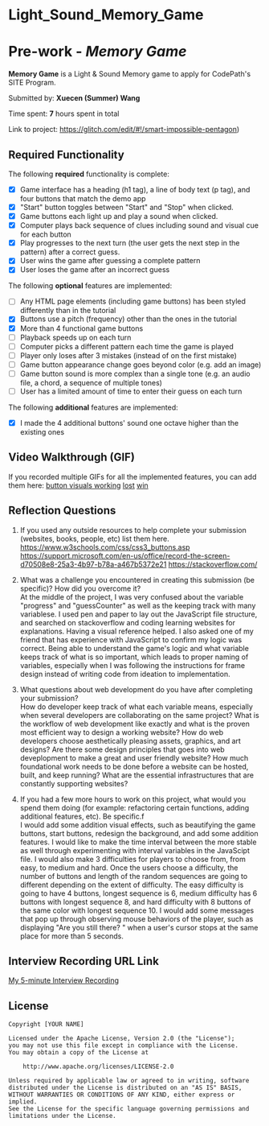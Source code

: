 # Light_Sound_Memory_Game
# Pre-work - *Memory Game*

**Memory Game** is a Light & Sound Memory game to apply for CodePath's SITE Program. 

Submitted by: **Xuecen (Summer) Wang**

Time spent: **7** hours spent in total

Link to project: https://glitch.com/edit/#!/smart-impossible-pentagon)

## Required Functionality

The following **required** functionality is complete:

* [x] Game interface has a heading (h1 tag), a line of body text (p tag), and four buttons that match the demo app
* [x] "Start" button toggles between "Start" and "Stop" when clicked. 
* [x] Game buttons each light up and play a sound when clicked. 
* [x] Computer plays back sequence of clues including sound and visual cue for each button
* [x] Play progresses to the next turn (the user gets the next step in the pattern) after a correct guess. 
* [x] User wins the game after guessing a complete pattern
* [x] User loses the game after an incorrect guess

The following **optional** features are implemented:

* [ ] Any HTML page elements (including game buttons) has been styled differently than in the tutorial
* [x] Buttons use a pitch (frequency) other than the ones in the tutorial
* [x] More than 4 functional game buttons
* [ ] Playback speeds up on each turn
* [ ] Computer picks a different pattern each time the game is played
* [ ] Player only loses after 3 mistakes (instead of on the first mistake)
* [ ] Game button appearance change goes beyond color (e.g. add an image)
* [ ] Game button sound is more complex than a single tone (e.g. an audio file, a chord, a sequence of multiple tones)
* [ ] User has a limited amount of time to enter their guess on each turn

The following **additional** features are implemented:

- [x] I made the 4 additional buttons' sound one octave higher than the existing ones

## Video Walkthrough (GIF)

If you recorded multiple GIFs for all the implemented features, you can add them here:
[button visuals working](https://i.imgur.com/SqriAOG.gifv)
[lost](https://drive.google.com/file/d/1bj7tNJuUOfe5Y1oekM188QRiMJXhW_VN/view?usp=sharing)
[win](https://drive.google.com/file/d/1L2XsJ4Qz1caVuy9ynfypXayi_XWXHWcM/view?usp=sharing)

## Reflection Questions
1. If you used any outside resources to help complete your submission (websites, books, people, etc) list them here. 
https://www.w3schools.com/css/css3_buttons.asp
https://support.microsoft.com/en-us/office/record-the-screen-d70508e8-25a3-4b97-b78a-a467b5372e21
https://stackoverflow.com/

2. What was a challenge you encountered in creating this submission (be specific)? How did you overcome it?
<br/>At the middle of the project, I was very confused about the variable "progress" and "guessCounter" as well as the keeping track with many variablese. 
I used pen and paper to lay out the JavaScript file structure, and searched on stackoverflow and coding learning websites for explanations. Having a visual reference helped. I also asked one of my friend that has experience with JavaScript to confirm my logic was correct.
Being able to understand the game's logic and what variable keeps track of what is so important, which leads to proper naming of variables, especially when I was following the instructions for frame design instead of writing code from ideation to implementation.


3. What questions about web development do you have after completing your submission?
<br/>How do developer keep track of what each variable means, especially when several developers are collaborating on the same project?
What is the workflow of web development like exactly and what is the proven most efficient way to design a working website? How do web developers choose aesthetically pleasing assets, graphics, and art designs? Are there some design principles that goes into web deveplopment to make a great and user friendly website?
How much foundational work needs to be done before a website can be hosted, built, and keep running? What are the essential infrastructures that are constantly supporting websites? 


4. If you had a few more hours to work on this project, what would you spend them doing (for example: refactoring certain functions, adding additional features, etc). Be specific.f
<br/> I would add some addition visual effects, such as beautifying the game buttons, start buttons, redesign the background, and add some addition features.
I would like to make the time interval between the more stable as well through experimenting with interval variables in the JavaScipt file. 
I would also make 3 difficulties for players to choose from, from easy, to medium and hard. Once the users choose a difficulty, the number of buttons and length of the random sequences are going to different depending on the extent of difficulty. The easy difficulty is going to have 4 buttons, longest sequence is 6, medium difficulty has 6 buttons with longest sequence 8, and hard difficulty with 8 buttons of the same color with longest sequence 10.
I would add some messages that pop up through observing mouse behaviors of the player, such as displaying "Are you still there? " when a user's cursor stops at the same place for more than 5 seconds.


## Interview Recording URL Link

[My 5-minute Interview Recording](https://drive.google.com/file/d/18iRrsRzhvFq5forW9pwhS95XqQZo-fGM/view?usp=sharing)


## License

    Copyright [YOUR NAME]

    Licensed under the Apache License, Version 2.0 (the "License");
    you may not use this file except in compliance with the License.
    You may obtain a copy of the License at

        http://www.apache.org/licenses/LICENSE-2.0

    Unless required by applicable law or agreed to in writing, software
    distributed under the License is distributed on an "AS IS" BASIS,
    WITHOUT WARRANTIES OR CONDITIONS OF ANY KIND, either express or implied.
    See the License for the specific language governing permissions and
    limitations under the License.
